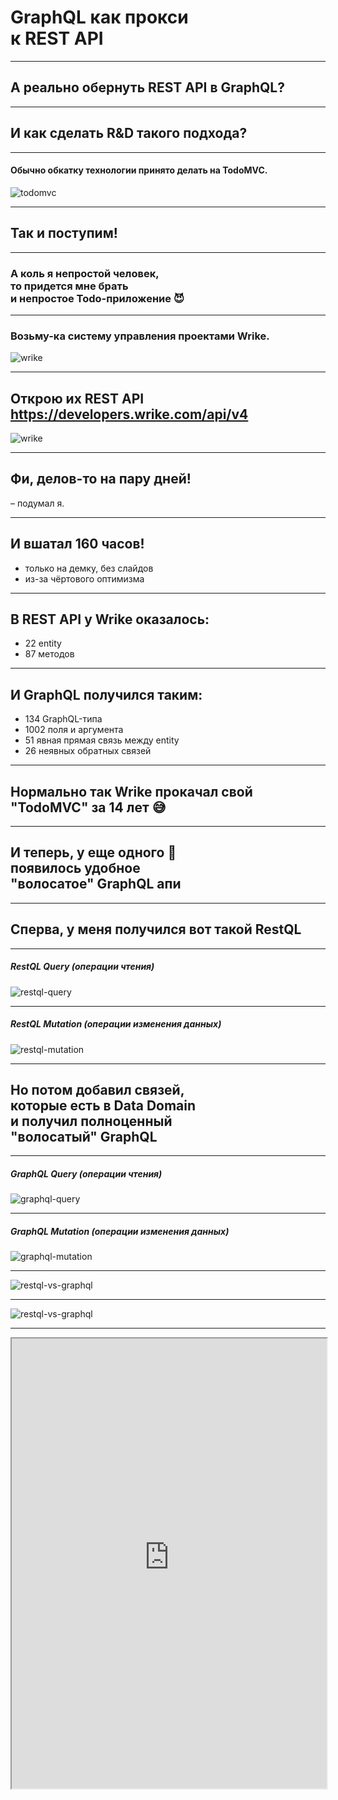 # GraphQL как прокси <br/>к REST API

-----

## А реально обернуть REST API в GraphQL? <!-- .element: class="red" -->

-----

## И как сделать R&D такого подхода? <!-- .element: class="orange" -->

-----

#### Обычно обкатку технологии принято делать на TodoMVC.

![todomvc](./todomvc.png) <!-- .element: style="max-width: 800px;" class="plain" -->

-----

## Так и поступим!

-----

### А коль я <span class="red">непростой</span> человек, <br/>то придется мне брать <br/>и <span class="red">непростое</span> Todo-приложение 😈

-----

### Возьму-ка систему управления проектами Wrike.

![wrike](./wrike.png) <!-- .element: style="max-width: 1200px;" class="plain" -->

-----

## Открою их REST API <https://developers.wrike.com/api/v4>

![wrike](./wrike-api.png) <!-- .element: style="max-width: 800px;" class="plain" -->

-----

## Фи, делов-то **на пару дней!** <!-- .element: class="orange" -->

– подумал я.

-----

## И вшатал **160 часов!** <!-- .element: class="orange" -->

- только на демку, без слайдов <!-- .element: class="fragment" -->
- из-за чёртового оптимизма <!-- .element: class="fragment" -->

-----

## В REST API у Wrike оказалось: <!-- .element: class="red" -->

- 22 entity
- 87 методов

-----

## И GraphQL получился таким: <!-- .element: class="orange" -->

- 134 GraphQL-типа
- 1002 поля и аргумента
- 51 явная прямая связь между entity
- 26 неявных обратных связей

-----

## Нормально так Wrike прокачал свой "TodoMVC" за 14 лет 😅

-----

## И теперь, у еще одного 🦄 <br/>появилось <span class="green">удобное</span> <br/>"волосатое" GraphQL апи

-----

## Сперва, у меня получился вот такой RestQL

-----

##### RestQL Query (операции чтения)

![restql-query](./restql-query.png) <!-- .element: style="max-width: 800px;" class="plain" -->

-----

##### RestQL Mutation (операции изменения данных)

![restql-mutation](./restql-mutation.png) <!-- .element: style="max-width: 800px;" class="plain" -->

-----

## Но потом добавил связей, <br/> которые есть в Data Domain<br/> и получил полноценный<br/> <span class="red">"волосатый" GraphQL</span>

-----

##### GraphQL Query (операции чтения)

![graphql-query](./graphql-query.png) <!-- .element: style="max-width: 800px;" class="plain" -->

-----

##### GraphQL Mutation (операции изменения данных)

![graphql-mutation](./graphql-mutation.png) <!-- .element: style="max-width: 800px;" class="plain" -->

-----

![restql-vs-graphql](./restql-vs-graphql.png) <!-- .element: style="max-width: 1100px;" class="plain" -->

-----

![restql-vs-graphql](./restql-vs-graphql.png) <!-- .element: style="max-width: 1100px; filter: saturate(500);" class="plain" -->

-----

<iframe src="https://graphql-wrike.herokuapp.com/?query=mutation%20CreateTask%20%7B%0A%20%20taskCreate%28%0A%20%20%20%20folderId%3A%20%22IEADMUW4I4OE37IV%22%2C%0A%20%20%20%20task%3A%20%7B%0A%20%20%20%20%20%20title%3A%20%22Make%20Holy%20JS%20Talk%22%2C%0A%20%20%20%20%20%20status%3A%20Deferred%2C%0A%20%20%20%20%20%20responsibles%3A%20%5B%22KUAHNM4I%22%5D%0A%20%20%20%20%7D%0A%20%20%29%20%7B%0A%20%20%20%20id%0A%20%20%20%20title%0A%20%20%20%20responsibles%20%7B%0A%20%20%20%20%20%20firstName%0A%20%20%20%20%20%20lastName%0A%20%20%20%20%20%20tasksResponsible%28%0A%20%20%20%20%20%20%20%20filter%3A%20%7B%20status%3A%20Deferred%20%7D%20%0A%20%20%20%20%20%20%20%20limit%3A%205%2C%20%0A%20%20%20%20%20%20%20%20sort%3A%20CREATED_DATE_DESC%29%20%0A%20%20%20%20%20%20%7B%0A%20%20%20%20%20%20%20%20%20%20id%0A%20%20%20%20%20%20%20%20%20%20title%0A%20%20%20%20%20%20%20%20%20%20status%0A%20%20%20%20%20%20%20%20%20%20description%0A%20%20%20%20%20%20%20%20%20%20createdDate%0A%20%20%20%20%20%20%7D%0A%20%20%20%20%7D%0A%20%20%7D%0A%7D%0A%0Aquery%20CustomData%20%7B%0A%20%20lastTwoCompletedTasks%3A%20taskFindMany%28%0A%20%20%20%20filter%3A%20%7B%20status%3A%20Completed%20%7D%0A%20%20%20%20limit%3A%202%0A%20%20%20%20sort%3A%20COMPLETED_DATE_DESC%0A%20%20%29%20%7B%0A%20%20%20%20id%0A%20%20%20%20title%0A%20%20%20%20status%0A%20%20%20%20completedDate%0A%20%20%7D%0A%20%20lastTwoNewTasks%3A%20taskFindMany%28%0A%20%20%20%20filter%3A%20%7B%20status%3A%20Active%7D%0A%20%20%20%20limit%3A%203%0A%20%20%20%20sort%3A%20CREATED_DATE_DESC%0A%20%20%29%20%7B%0A%20%20%20%20id%0A%20%20%20%20title%0A%20%20%20%20status%0A%20%20%20%20createdDate%0A%20%20%7D%0A%7D" width="100%" height="720px" />
